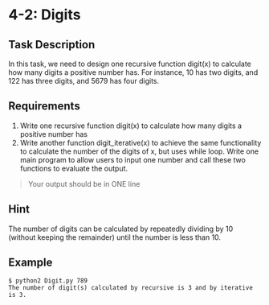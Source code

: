 # 4-2: Digits
## Task Description
In this task, we need to design one recursive function digit(x) to calculate how many digits a positive number has. For instance, 10 has two digits, and 122 has three digits, and 5679 has four digits.

## Requirements
1. Write one recursive function digit(x) to calculate how many digits a positive number has
2. Write another function digit_iterative(x) to achieve the same functionality to calculate the number of the digits of x, but uses while loop. Write one main program to allow users to input one number and call these two functions to evaluate the output.
> Your output should be in ONE line

## Hint
The number of digits can be calculated by repeatedly dividing by 10 (without keeping the remainder) until the number is less than 10.

## Example
```
$ python2 Digit.py 789
The number of digit(s) calculated by recursive is 3 and by iterative is 3.
```